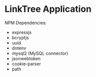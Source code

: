# LinkTree Application

NPM Dependencies:
- expressjs
- bcryptjs
- uuid 
- dotenv
- mysql2 (MySQL connector)
- jsonwebtoken
- cookie-parser
- path
